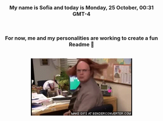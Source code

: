 


<div align="center">
<h3 >My name is Sofia and today is Monday, 25 October, 00:31 GMT-4</h3><br>
<h3 >For now, me and my personalities are working to create a fun Readme 👋
</h3><br>
<img src='img/dwight.gif' alt='working...'/>
</div>
